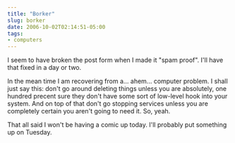 ```yaml
---
title: "Borker"
slug: borker
date: 2006-10-02T02:14:51-05:00
tags:
- computers
---
```

I seem to have broken the post form when I made it "spam proof". I'll have that fixed in a day or two.

In the mean time I am recovering from a... ahem... computer problem. I shall just say this: don't go around deleting things unless you are absolutely, one hundred precent sure they don't have some sort of low-level hook into your system. And on top of that don't go stopping services unless you are completely certain you aren't going to need it. So, yeah.

That all said I won't be having a comic up today. I'll probably put something up on Tuesday.
